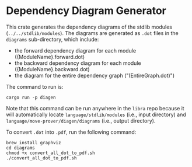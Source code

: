 # Dependency Diagram Generator

This crate generates the dependency diagrams of the stdlib modules (`../../stdlib/modules`). The diagrams are generated as `.dot` files in the `diagrams` sub-directory, which include:
* the forward dependency diagram for each module ({ModuleName}.forward.dot)
* the backward dependency diagram for each module ({ModuleName}.backward.dot)
* the diagram for the entire dependency graph ("(EntireGraph.dot)")

The command to run is:
```
cargo run -p diagen
```
Note that this command can be run anywhere in the `libra` repo because it will automatically locate `language/stdlib/modules` (i.e., input directory) and `language/move-prover/diagen/diagrams` (i.e., output directory).

To convert `.dot` into `.pdf`, run the following command:
```
brew install graphviz
cd diagrams
chmod +x convert_all_dot_to_pdf.sh
./convert_all_dot_to_pdf.sh
```

